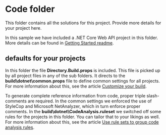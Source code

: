 # Code folder

This folder contains all the solutions for this project. Provide more details for your project here.

In this sample we have included a .NET Core Web API project in this folder. More details can be found in [Getting Started readme](../docs/getting-started/README.md).

## defaults for your projects

In this folder the file **Directory.Build.props** is included. This file is picked up by all project files in any of the sub folders. It directs to the **build\dotnet\common.props** file to define common settings for all projects. For more information about this, see the article [Customize your build](https://docs.microsoft.com/en-us/visualstudio/msbuild/customize-your-build?view=vs-2019).

To generate complete reference information from code, proper triple slash-comments are required. In the common settings we enforced the use of StyleCop and Microsoft NetAnalyzer, which in turn enforce proper comments. In the **build\dotnet\CodeAnalysis.ruleset** we switched off some rules for the projects in this folder. You can tailor that to your likings as well. For more information about this, see the article [Use rule sets to group code analysis rules](https://docs.microsoft.com/en-us/visualstudio/code-quality/using-rule-sets-to-group-code-analysis-rules?view=vs-2019).
